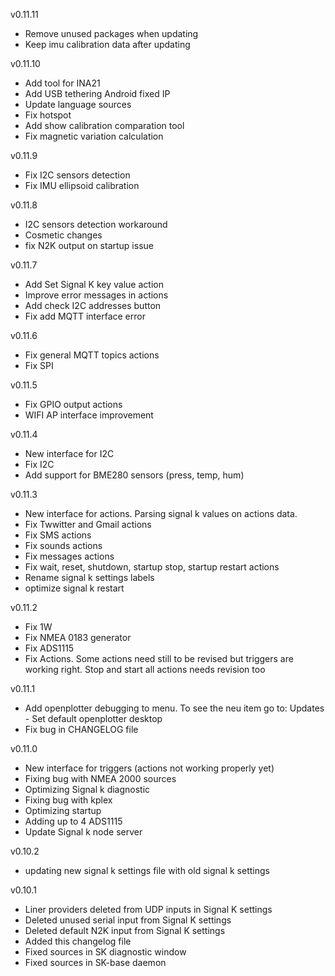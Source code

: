 v0.11.11
* Remove unused packages when updating
* Keep imu calibration data after updating

v0.11.10
* Add tool for INA21
* Add USB tethering Android fixed IP
* Update language sources
* Fix hotspot
* Add show calibration comparation tool
* Fix magnetic variation calculation

v0.11.9
* Fix I2C sensors detection
* Fix IMU ellipsoid calibration

v0.11.8
* I2C sensors detection workaround
* Cosmetic changes
* fix N2K output on startup issue

v0.11.7
* Add Set Signal K key value action
* Improve error messages in actions
* Add check I2C addresses button
* Fix add MQTT interface error

v0.11.6
* Fix general MQTT topics actions
* Fix SPI

v0.11.5
* Fix GPIO output actions
* WIFI AP interface improvement

v0.11.4
* New interface for I2C
* Fix I2C
* Add support for BME280 sensors (press, temp, hum)

v0.11.3
* New interface for actions. Parsing signal k values on actions data.
* Fix Twwitter and Gmail actions
* Fix SMS actions
* Fix sounds actions
* Fix messages actions
* Fix wait, reset, shutdown, startup stop, startup restart actions
* Rename signal k settings labels
* optimize signal k restart

v0.11.2
* Fix 1W
* Fix NMEA 0183 generator
* Fix ADS1115
* Fix Actions. Some actions need still to be revised but triggers are working right. Stop and start all actions needs revision too

v0.11.1
* Add openplotter debugging to menu. To see the neu item go to: Updates - Set default openplotter desktop
* Fix bug in CHANGELOG file

v0.11.0
* New interface for triggers (actions not working properly yet)
* Fixing bug with NMEA 2000 sources
* Optimizing Signal k diagnostic
* Fixing bug with kplex
* Optimizing startup
* Adding up to 4 ADS1115
* Update Signal k node server

v0.10.2
* updating new signal k settings file with old signal k settings

v0.10.1
* Liner providers deleted from UDP inputs in Signal K settings
* Deleted unused serial input from Signal K settings
* Deleted default N2K input from Signal K settings
* Added this changelog file
* Fixed sources in SK diagnostic window
* Fixed sources in SK-base daemon

